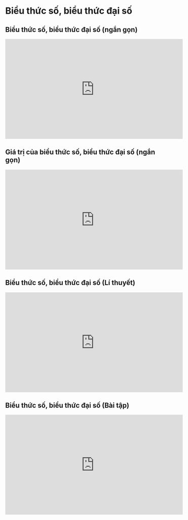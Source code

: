# Biểu thức số, biểu thức đại số 
## Biểu thức số, biểu thức đại số (ngắn gọn)
<iframe width="560" height="315" src="https://www.youtube.com/embed/IlepO-1xXO8?si=YY5xu-NWblEiTBWL" title="YouTube video player" frameborder="0" allow="accelerometer; autoplay; clipboard-write; encrypted-media; gyroscope; picture-in-picture; web-share" referrerpolicy="strict-origin-when-cross-origin" allowfullscreen></iframe>

## Giá trị của biểu thức số, biểu thức đại số (ngắn gọn)
<iframe width="560" height="315" src="https://www.youtube.com/embed/7qs98v-TxSs?si=69FM-bMl3kBMsXgV" title="YouTube video player" frameborder="0" allow="accelerometer; autoplay; clipboard-write; encrypted-media; gyroscope; picture-in-picture; web-share" referrerpolicy="strict-origin-when-cross-origin" allowfullscreen></iframe>

## Biểu thức số, biểu thức đại số (Lí thuyết)
<iframe width="560" height="315" src="https://www.youtube.com/embed/uv_ZY9bYoqo?si=O9GwTI1AZ_tyzP9X" title="YouTube video player" frameborder="0" allow="accelerometer; autoplay; clipboard-write; encrypted-media; gyroscope; picture-in-picture; web-share" referrerpolicy="strict-origin-when-cross-origin" allowfullscreen></iframe>

## Biểu thức số, biểu thức đại số (Bài tập)
<iframe width="560" height="315" src="https://www.youtube.com/embed/Vv8xlUhIgDw?si=0483LL-Q2dYEheUT" title="YouTube video player" frameborder="0" allow="accelerometer; autoplay; clipboard-write; encrypted-media; gyroscope; picture-in-picture; web-share" referrerpolicy="strict-origin-when-cross-origin" allowfullscreen></iframe>
